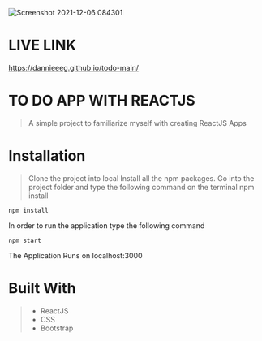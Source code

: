 ![Screenshot 2021-12-06 084301](https://user-images.githubusercontent.com/78777206/144866199-5f00d75c-43e2-42fa-8727-d22e9d84e4e9.png)
# LIVE LINK
https://dannieeeg.github.io/todo-main/

# TO DO APP WITH REACTJS
> A simple project to familiarize myself with creating ReactJS Apps

# Installation
>  Clone the project into local
>  Install all the npm packages. Go into the project folder and type the following command on the terminal npm install
```
npm install
```
In order to run the application type the following command

```
npm start
```
The Application Runs on localhost:3000

# Built With
>- ReactJS
>- CSS
>- Bootstrap 




